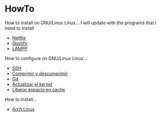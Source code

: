 # HowTo
How to install on GNU/Linux Linux...
I will update with the programs that I need to install

* [Netflix](https://github.com/Sawyer13/HowTo/tree/master/netlix)
* [Spotify](https://github.com/Sawyer13/HowTo/tree/master/spotify)
* [LAMPP](https://github.com/Sawyer13/HowTo/tree/master/lampp)


How to configure on GNU/Linux Linux...
* [SSH](https://github.com/Sawyer13/HowTo/tree/master/ssh)
* [Comprimir y descomprimir](https://github.com/Sawyer13/HowTo/blob/master/actions/des-comprimir.md)
* [Git](https://github.com/Sawyer13/HowTo/tree/master/git)
* [Actualizar el kernel](https://github.com/Sawyer13/HowTo/blob/master/actions/act-kernel.md)
* [Liberar espacio en cache](https://github.com/Sawyer13/HowTo/blob/master/actions/clean-cache.md)


How to install...
* [Arch Linux](https://github.com/Sawyer13/HowTo/tree/master/arch)
